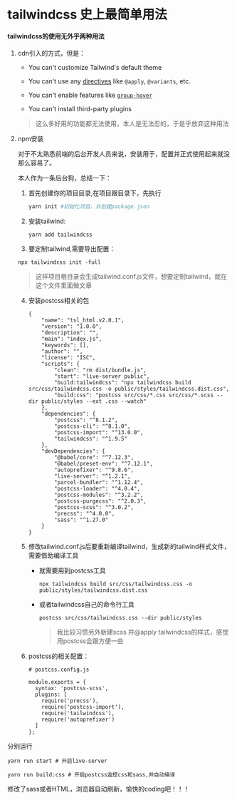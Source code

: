 # tailwindcss 史上最简单用法

#### tailwindcss的使用无外乎两种用法

1. cdn引入的方式，但是：

   - You can't customize Tailwind's default theme

   - You can't use any [directives](https://www.tailwindcss.cn/docs/functions-and-directives) like `@apply`, `@variants`, etc.

   - You can't enable features like [`group-hover`](https://www.tailwindcss.cn/docs/pseudo-class-variants#group-hover)

   - You can't install third-party plugins

     

   > 这么多好用的功能都无法使用，本人是无法忍的，于是乎放弃这种用法

2. npm安装

   对于不太熟悉前端的后台开发人员来说，安装用于，配置并正式使用起来就没那么容易了。

   本人作为一条后台狗，总结一下：

   1. 首先创建你的项目目录,在项目跟目录下，先执行

      ```bash
      yarn init #初始化项目，并创建package.json
      ```

   2. 安装tailwind:

      ```
      yarn add tailwindcss
      ```

   3.  要定制tailwind,需要导出配置：

      ```
      npx tailwindcss init -full
      ```

      > 这样项目根目录会生成tailwind.conf.js文件，想要定制tailwind，就在这个文件里面做文章

   4. 安装postcss相关的包

      ```
      {
          "name": "tsl_html.v2.0.1",
          "version": "1.0.0",
          "description": "",
          "main": "index.js",
          "keywords": [],
          "author": "",
          "license": "ISC",
          "scripts": {
              "clean": "rm dist/bundle.js",
              "start": "live-server public",
              "build:tailwindcss": "npx tailwindcss build src/css/tailwindcss.css -o public/styles/tailwindcss.dist.css",
              "build:css": "postcss src/css/*.css src/css/*.scss --dir public/styles --ext .css --watch"
          },
          "dependencies": {
              "postcss": "^8.1.2",
              "postcss-cli": "^8.1.0",
              "postcss-import": "^13.0.0",
              "tailwindcss": "^1.9.5"
          },
          "devDependencies": {
              "@babel/core": "^7.12.3",
              "@babel/preset-env": "^7.12.1",
              "autoprefixer": "^9.8.6",
              "live-server": "^1.2.1",
              "parcel-bundler": "^1.12.4",
              "postcss-loader": "^4.0.4",
              "postcss-modules": "^3.2.2",
              "postcss-purgecss": "^2.0.3",
              "postcss-scss": "^3.0.2",
              "precss": "^4.0.0",
              "sass": "^1.27.0"
          }
      }
      
      ```

      

   5. 修改tailwind.conf.js后要重新编译tailwind，生成新的tailwind样式文件，需要借助编译工具

      - 就需要用到postcss工具

        ```
        npx tailwindcss build src/css/tailwindcss.css -o public/styles/tailwindcss.dist.css
        ```

        

      - 或者tailwindcss自己的命令行工具

        ```
        postcss src/css/tailwindcss.css --dir public/styles
        ```

        > 我比较习惯另外新建scss 并@apply tailwindcss的样式，感觉用postcss会跟方便一些

      

   6. postcss的相关配置：

      ```
      # postcss.config.js
      
      module.exports = {
        syntax: 'postcss-scss',
        plugins: [
          require('precss'),
          require('postcss-import'),
          require('tailwindcss'),
          require('autoprefixer')
        ]
      };
      ```

      

分别运行

```
yarn run start # 开启live-server

yarn run build:css # 开启postcss监控css和sass,并自动编译
```

修改了sass或者HTML，浏览器自动刷新，愉快的coding吧！！！